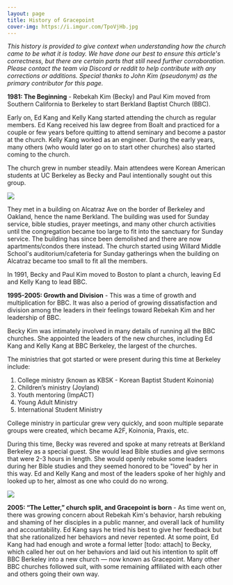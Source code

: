 ```yaml
---
layout: page
title: History of Gracepoint
cover-img: https://i.imgur.com/TpoVjHb.jpg
---
```


*This history is provided to give context when understanding how the church came to be what it is today. We have done our best to ensure this article's correctness, but there are certain parts that still need further corroboration. Please contact the team via Discord or reddit to help contribute with any corrections or additions.*
*Special thanks to John Kim (pseudonym) as the primary contributor for this page.*

**1981: The Beginning** - Rebekah Kim (Becky) and Paul Kim moved from Southern California to Berkeley to start Berkland Baptist Church (BBC). 

Early on, Ed Kang and Kelly Kang started attending the church as regular members. Ed Kang received his law degree from Boalt and practiced for a couple or few years before quitting to attend seminary and become a pastor at the church. Kelly Kang worked as an engineer. During the early years, many others (who would later go on to start other churches) also started coming to the church. 

The church grew in number steadily. Main attendees were Korean American students at UC Berkeley as Becky and Paul intentionally sought out this group. 

![](https://i.imgur.com/WGR6RrI.jpg)

They met in a building on Alcatraz Ave on the border of Berkeley and Oakland, hence the name Berkland. The building was used for Sunday service, bible studies, prayer meetings, and many other church activities until the congregation became too large to fit into the sanctuary for Sunday service. The building has since been demolished and there are now apartments/condos there instead. The church started using Willard Middle School's auditorium/cafeteria for Sunday gatherings when the building on Alcatraz became too small to fit all the members.

In 1991, Becky and Paul Kim moved to Boston to plant a church, leaving Ed and Kelly Kang to lead BBC.

**1995-2005: Growth and Division** - This was a time of growth and multiplication for BBC. It was also a period of growing dissatisfaction and division among the leaders in their feelings toward Rebekah Kim and her leadership of BBC.

Becky Kim was intimately involved in many details of running all the BBC churches. She appointed the leaders of the new churches, including Ed Kang and Kelly Kang at BBC Berkeley, the largest of the churches.

The ministries that got started or were present during this time at Berkeley include:

1. College ministry (known as KBSK - Korean Baptist Student Koinonia)
2. Children’s ministry (Joyland)
3. Youth mentoring (ImpACT)
4. Young Adult Ministry
5. International Student Ministry

College ministry in particular grew very quickly, and soon multiple separate groups were created, which became A2F, Koinonia, Praxis, etc.

During this time, Becky was revered and spoke at many retreats at Berkland Berkeley as a special guest. She would lead Bible studies and give sermons that were 2-3 hours in length. She would openly rebuke some leaders during her Bible studies and they seemed honored to be "loved" by her in this way. Ed and Kelly Kang and most of the leaders spoke of her highly and looked up to her, almost as one who could do no wrong.

![](https://i.imgur.com/haxdUKQ.jpg)

**2005: “The Letter,” church split, and Gracepoint is born** - As time went on, there was growing concern about Rebekah Kim's behavior, harsh rebuking and shaming of her disciples in a public manner, and overall lack of humility and accountability. Ed Kang says he tried his best to give her feedback but that she rationalized her behaviors and never repented. At some point, Ed Kang had had enough and wrote a formal letter [todo: attach] to Becky, which called her out on her behaviors and laid out his intention to split off BBC Berkeley into a new church — now known as Gracepoint. Many other BBC churches followed suit, with some remaining affiliated with each other and others going their own way.

